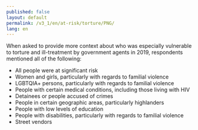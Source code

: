 ```yaml
---
published: false
layout: default
permalink: /v3_1/en/at-risk/torture/PNG/
lang: en
---
```

When asked to provide more context about who was especially vulnerable to torture and ill-treatment by government agents in 2019, respondents mentioned all of the following: 
- All people were at significant risk 
- Women and girls, particularly with regards to familial violence
- LGBTQIA+ persons, particularly with regards to familial violence
- People with certain medical conditions, including those living with HIV  
- Detainees or people accused of crimes  
- People in certain geographic areas, particularly highlanders  
- People with low levels of education 
- People with disabilities, particularly with regards to familial violence 
- Street vendors  

